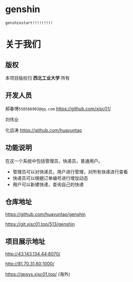 # genshin
``````
genshinstart!!!!!!!!!
```````
# 关于我们


## 版权

本项目版权归 **西北工业大学** 所有


## 开发人员

郝春博`550566903@qq.com`  https://github.com/xjsc01/

刘伟业 

化运涛  https://github.com/huayuntao

## 功能说明

在这一个系统中包括管理员，快递员，普通用户。

+ 管理员可以对快递员，用户进行管理，对所有快递进行查看
+ 快递员可以根据订单编号进行增加动态
+ 用户可以新建快递，查询自己的快递

## 仓库地址

https://github.com/huayuntao/genshin

https://git.xjsc01.top/513/genshin

## 项目展示地址

http://43.143.134.44:8070/

http://81.70.31.60:1000/

https://gpsys.xjsc01.top/  (海外)
